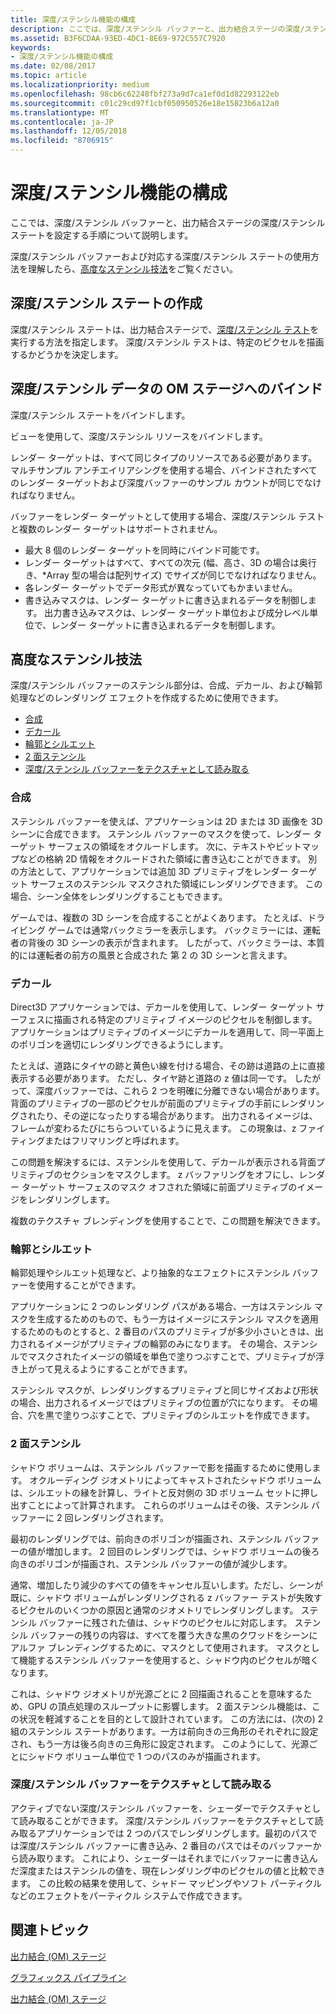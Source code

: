 ```yaml
---
title: 深度/ステンシル機能の構成
description: ここでは、深度/ステンシル バッファーと、出力結合ステージの深度/ステンシル ステートを設定する手順について説明します。
ms.assetid: B3F6CDAA-93ED-4DC1-8E69-972C557C7920
keywords:
- 深度/ステンシル機能の構成
ms.date: 02/08/2017
ms.topic: article
ms.localizationpriority: medium
ms.openlocfilehash: 98cb6c62248fbf273a9d7ca1ef0d1d82293122eb
ms.sourcegitcommit: c01c29cd97f1cbf050950526e18e15823b6a12a0
ms.translationtype: MT
ms.contentlocale: ja-JP
ms.lasthandoff: 12/05/2018
ms.locfileid: "8706915"
---
```

# <a name="span-iddirect3dconceptsconfiguringdepth-stencilfunctionalityspanconfiguring-depth-stencil-functionality"></a><span id="direct3dconcepts.configuring_depth-stencil_functionality"></span>深度/ステンシル機能の構成


ここでは、深度/ステンシル バッファーと、出力結合ステージの深度/ステンシル ステートを設定する手順について説明します。

深度/ステンシル バッファーおよび対応する深度/ステンシル ステートの使用方法を理解したら、[高度なステンシル技法](#advanced-stencil-techniques)をご覧ください。

## <a name="span-idcreatedepthstencilstatespanspan-idcreatedepthstencilstatespanspan-idcreatedepthstencilstatespancreate-depth-stencil-state"></a><span id="Create_Depth_Stencil_State"></span><span id="create_depth_stencil_state"></span><span id="CREATE_DEPTH_STENCIL_STATE"></span>深度/ステンシル ステートの作成


深度/ステンシル ステートは、出力結合ステージで、[深度/ステンシル テスト](https://msdn.microsoft.com/library/windows/desktop/bb205120)を実行する方法を指定します。 深度/ステンシル テストは、特定のピクセルを描画するかどうかを決定します。

## <a name="span-idbinddepthstenciltotheomstagespanspan-idbinddepthstenciltotheomstagespanspan-idbinddepthstenciltotheomstagespanbind-depth-stencil-data-to-the-om-stage"></a><span id="Bind_Depth_Stencil_to_the_OM_Stage"></span><span id="bind_depth_stencil_to_the_om_stage"></span><span id="BIND_DEPTH_STENCIL_TO_THE_OM_STAGE"></span>深度/ステンシル データの OM ステージへのバインド


深度/ステンシル ステートをバインドします。

ビューを使用して、深度/ステンシル リソースをバインドします。

レンダー ターゲットは、すべて同じタイプのリソースである必要があります。 マルチサンプル アンチエイリアシングを使用する場合、バインドされたすべてのレンダー ターゲットおよび深度バッファーのサンプル カウントが同じでなければなりません。

バッファーをレンダー ターゲットとして使用する場合、深度/ステンシル テストと複数のレンダー ターゲットはサポートされません。

-   最大 8 個のレンダー ターゲットを同時にバインド可能です。
-   レンダー ターゲットはすべて、すべての次元 (幅、高さ、3D の場合は奥行き、\*Array 型の場合は配列サイズ) でサイズが同じでなければなりません。
-   各レンダー ターゲットでデータ形式が異なっていてもかまいません。
-   書き込みマスクは、レンダー ターゲットに書き込まれるデータを制御します。 出力書き込みマスクは、レンダー ターゲット単位および成分レベル単位で、レンダー ターゲットに書き込まれるデータを制御します。

## <a name="span-idadvancedstenciltechniquesspanspan-idadvancedstenciltechniquesspanspan-idadvancedstenciltechniquesspanspan-idadvanced-stencil-techniquesspanadvanced-stencil-techniques"></a><span id="Advanced_Stencil_Techniques"></span><span id="advanced_stencil_techniques"></span><span id="ADVANCED_STENCIL_TECHNIQUES"></span><span id="advanced-stencil-techniques"></span>高度なステンシル技法


深度/ステンシル バッファーのステンシル部分は、合成、デカール、および輪郭処理などのレンダリング エフェクトを作成するために使用できます。

-   [合成](#compositing)
-   [デカール](#decaling)
-   [輪郭とシルエット](#outlines-and-silhouettes)
-   [2 面ステンシル](#two-sided-stencil)
-   [深度/ステンシル バッファーをテクスチャとして読み取る](#reading-the-depth-stencil-buffer-as-a-texture)

### <a name="span-idcompositingspanspan-idcompositingspanspan-idcompositingspancompositing"></a><span id="Compositing"></span><span id="compositing"></span><span id="COMPOSITING"></span>合成

ステンシル バッファーを使えば、アプリケーションは 2D または 3D 画像を 3D シーンに合成できます。 ステンシル バッファーのマスクを使って、レンダー ターゲット サーフェスの領域をオクルードします。 次に、テキストやビットマップなどの格納 2D 情報をオクルードされた領域に書き込むことができます。 別の方法として、アプリケーションでは追加 3D プリミティブをレンダー ターゲット サーフェスのステンシル マスクされた領域にレンダリングできます。 この場合、シーン全体をレンダリングすることもできます。

ゲームでは、複数の 3D シーンを合成することがよくあります。 たとえば、ドライビング ゲームでは通常バックミラーを表示します。 バックミラーには、運転者の背後の 3D シーンの表示が含まれます。 したがって、バックミラーは、本質的には運転者の前方の風景と合成された 第 2 の 3D シーンと言えます。

### <a name="span-iddecalingspanspan-iddecalingspanspan-iddecalingspandecaling"></a><span id="Decaling"></span><span id="decaling"></span><span id="DECALING"></span>デカール

Direct3D アプリケーションでは、デカールを使用して、レンダー ターゲット サーフェスに描画される特定のプリミティブ イメージのピクセルを制御します。 アプリケーションはプリミティブのイメージにデカールを適用して、同一平面上のポリゴンを適切にレンダリングできるようにします。

たとえば、道路にタイヤの跡と黄色い線を付ける場合、その跡は道路の上に直接表示する必要があります。 ただし、タイヤ跡と道路の z 値は同一です。 したがって、深度バッファーでは、これら 2 つを明確に分離できない場合があります。 背面のプリミティブの一部のピクセルが前面のプリミティブの手前にレンダリングされたり、その逆になったりする場合があります。 出力されるイメージは、フレームが変わるたびにちらついているように見えます。 この現象は、z ファイティングまたはフリマリングと呼ばれます。

この問題を解決するには、ステンシルを使用して、デカールが表示される背面プリミティブのセクションをマスクします。 z バッファリングをオフにし、レンダー ターゲット サーフェスのマスク オフされた領域に前面プリミティブのイメージをレンダリングします。

複数のテクスチャ ブレンディングを使用することで、この問題を解決できます。

### <a name="span-idoutlinesandsilhouettesspanspan-idoutlinesandsilhouettesspanspan-idoutlinesandsilhouettesspanspan-idoutlines-and-silhouettesoutlines-and-silhouettes"></a><span id="Outlines_and_Silhouettes"></span><span id="outlines_and_silhouettes"></span><span id="OUTLINES_AND_SILHOUETTES"></span><span id="outlines-and-silhouettes">輪郭とシルエット

輪郭処理やシルエット処理など、より抽象的なエフェクトにステンシル バッファーを使用することができます。

アプリケーションに 2 つのレンダリング パスがある場合、一方はステンシル マスクを生成するためのもので、もう一方はイメージにステンシル マスクを適用するためのものとすると、2 番目のパスのプリミティブが多少小さいときは、出力されるイメージがプリミティブの輪郭のみになります。 その場合、ステンシルでマスクされたイメージの領域を単色で塗りつぶすことで、プリミティブが浮き上がって見えるようにすることができます。

ステンシル マスクが、レンダリングするプリミティブと同じサイズおよび形状の場合、出力されるイメージではプリミティブの位置が穴になります。 その場合、穴を黒で塗りつぶすことで、プリミティブのシルエットを作成できます。

### <a name="span-idtwosidedstencilspanspan-idtwosidedstencilspanspan-idtwosidedstencilspantwo-sided-stencil"></a><span id="Two_Sided_Stencil"></span><span id="two_sided_stencil"></span><span id="TWO_SIDED_STENCIL"></span>2 面ステンシル

シャドウ ボリュームは、ステンシル バッファーで影を描画するために使用します。 オクルーディング ジオメトリによってキャストされたシャドウ ボリュームは、シルエットの縁を計算し、ライトと反対側の 3D ボリューム セットに押し出すことによって計算されます。 これらのボリュームはその後、ステンシル バッファーに 2 回レンダリングされます。

最初のレンダリングでは、前向きのポリゴンが描画され、ステンシル バッファーの値が増加します。 2 回目のレンダリングでは、シャドウ ボリュームの後ろ向きのポリゴンが描画され、ステンシル バッファーの値が減少します。

通常、増加したり減少のすべての値をキャンセル互いします。ただし、シーンが既に、シャドウ ボリュームがレンダリングされる z バッファー テストが失敗するピクセルのいくつかの原因と通常のジオメトリでレンダリングします。 ステンシル バッファーに残された値は、シャドウのピクセルに対応します。 ステンシル バッファーの残りの内容は、すべてを覆う大きな黒のクワッドをシーンにアルファ ブレンディングするために、マスクとして使用されます。 マスクとして機能するステンシル バッファーを使用すると、シャドウ内のピクセルが暗くなります。

これは、シャドウ ジオメトリが光源ごとに 2 回描画されることを意味するため、GPU の頂点処理のスループットに影響します。 2 面ステンシル機能は、この状況を軽減することを目的として設計されています。 この方法には、(次の) 2 組のステンシル ステートがあります。一方は前向きの三角形のそれぞれに設定され、もう一方は後ろ向きの三角形に設定されます。 このようにして、光源ごとにシャドウ ボリューム単位で 1 つのパスのみが描画されます。

### <a name="span-idreadingthedepth-stencilbufferasatexturespanspan-idreadingthedepth-stencilbufferasatexturespanspan-idreadingthedepth-stencilbufferasatexturespanspan-idreading-the-depth-stencil-buffer-as-a-texturespanreading-the-depth-stencil-buffer-as-a-texture"></a><span id="Reading_the_Depth-Stencil_Buffer_as_a_Texture"></span><span id="reading_the_depth-stencil_buffer_as_a_texture"></span><span id="READING_THE_DEPTH-STENCIL_BUFFER_AS_A_TEXTURE"></span><span id="reading-the-depth-stencil-buffer-as-a-texture"></span>深度/ステンシル バッファーをテクスチャとして読み取る

アクティブでない深度/ステンシル バッファーを、シェーダーでテクスチャとして読み取ることができます。 深度/ステンシル バッファーをテクスチャとして読み取るアプリケーションでは 2 つのパスでレンダリングします。最初のパスでは深度/ステンシル バッファーに書き込み、2 番目のパスではそのバッファーから読み取ります。 これにより、シェーダーはそれまでにバッファーに書き込んだ深度またはステンシルの値を、現在レンダリング中のピクセルの値と比較できます。 この比較の結果を使用して、シャドー マッピングやソフト パーティクルなどのエフェクトをパーティクル システムで作成できます。

## <a name="span-idrelated-topicsspanrelated-topics"></a><span id="related-topics"></span>関連トピック


[出力結合 (OM) ステージ](output-merger-stage--om-.md)

[グラフィックス パイプライン](graphics-pipeline.md)

[出力結合 (OM) ステージ](https://msdn.microsoft.com/library/windows/desktop/bb205120)
